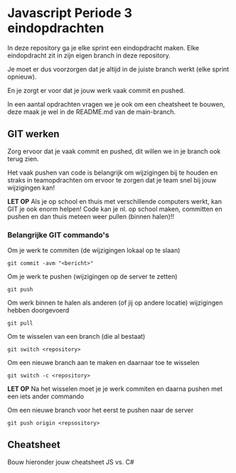 # Javascript Periode 3 eindopdrachten

In deze repository ga je elke sprint een eindopdracht maken. Elke eindopdracht zit in zijn eigen branch in deze repository.

Je moet er dus voorzorgen dat je altijd in de juiste branch werkt (elke sprint opnieuw).

En je zorgt er voor dat je jouw werk vaak commit en pushed. 

In een aantal opdrachten vragen we je ook om een cheatsheet te bouwen, deze maak je wel in de README.md 
van de main-branch.

## GIT werken
Zorg ervoor dat je vaak commit en pushed, dit willen we in je branch ook terug zien.

Het vaak pushen van code is belangrijk om wijzigingen bij te houden en straks
in teamopdrachten om ervoor te zorgen dat je team snel bij jouw wijzigingen kan!

**LET OP** Als je op school en thuis met verschillende computers werkt, kan GIT je ook
enorm helpen! Code kan je nl. op school maken, committen en pushen en dan thuis meteen
weer pullen (binnen halen)!!

### Belangrijke GIT commando's
Om je werk te commiten (de wijzigingen lokaal op te slaan)

```git commit -avm "<bericht>"```

Om je werk te pushen (wijzigingen op de server te zetten)

```git push```

Om werk binnen te halen als anderen (of jij op andere locatie) wijzigingen hebben doorgevoerd

```git pull```

Om te wisselen van een branch (die al bestaat)

```git switch <repository>```

Om een nieuwe branch aan te maken en daarnaar toe te wisselen

```git switch -c <repository>```

**LET OP** Na het wisselen moet je je werk commiten en daarna pushen met een iets ander commando

Om een nieuwe branch voor het eerst te pushen naar de server

```git push origin <repsository>```

## Cheatsheet
Bouw hieronder jouw cheatsheet JS vs. C#